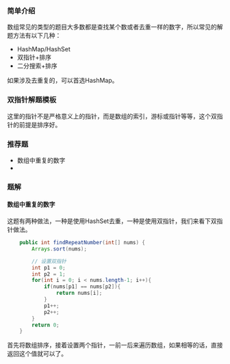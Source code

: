 ### 简单介绍

数组常见的类型的题目大多数都是查找某个数或者去重一样的数字，所以常见的解题方法有以下几种：

+ HashMap/HashSet
+ 双指针+排序
+ 二分搜索+排序

如果涉及去重复的，可以首选HashMap。

### 双指针解题模板

这里的指针不是严格意义上的指针，而是数组的索引，游标或指针等等，这个双指针的前提是排序好。

### 推荐题

+ 数组中重复的数字
+ 

### 题解

#### 数组中重复的数字

这题有两种做法，一种是使用HashSet去重，一种是使用双指针，我们来看下双指针做法。

```java
    public int findRepeatNumber(int[] nums) {
        Arrays.sort(nums);

        // 设置双指针
        int p1 = 0;
        int p2 = 1;
        for(int i = 0; i < nums.length-1; i++){
            if(nums[p1] == nums[p2]){
                return nums[i];
            }
            p1++;
            p2++;
        }
        return 0;
    }
```

首先将数组排序，接着设置两个指针，一前一后来遍历数组，如果相等的话，直接返回这个值就可以了。
